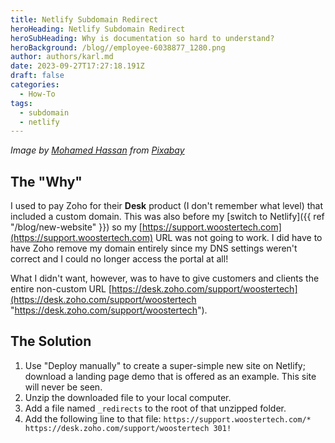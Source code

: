 ```yaml
---
title: Netlify Subdomain Redirect
heroHeading: Netlify Subdomain Redirect
heroSubHeading: Why is documentation so hard to understand?
heroBackground: /blog//employee-6038877_1280.png
author: authors/karl.md
date: 2023-09-27T17:27:18.191Z
draft: false
categories:
  - How-To
tags:
  - subdomain
  - netlify
---
```


*Image by [Mohamed Hassan](https://pixabay.com/users/mohamed_hassan-5229782/?utm_source=link-attribution\&utm_medium=referral\&utm_campaign=image\&utm_content=6038877) from [Pixabay](https://pixabay.com//?utm_source=link-attribution\&utm_medium=referral\&utm_campaign=image\&utm_content=6038877)*

## The "Why"

I used to pay Zoho for their **Desk** product (I don't remember what level) that included a custom domain. This was also before my \[switch to Netlify]\({{ ref "/blog/new-website" }}) so my [https://support.woostertech.com](https://support.woostertech.com) URL was not going to work. I did have to have Zoho remove my domain entirely since my DNS settings weren't correct and I could no longer access the portal at all!

What I didn't want, however, was to have to give customers and clients the entire non-custom URL [https://desk.zoho.com/support/woostertech](https://desk.zoho.com/support/woostertech "https://desk.zoho.com/support/woostertech").

## The Solution

1. Use "Deploy manually" to create a super-simple new site on Netlify; download a landing page demo that is offered as an example. This site will never be seen.
2. Unzip the downloaded file to your local computer.
3. Add a file named `_redirects` to the root of that unzipped folder.
4. Add the following line to that file:
   `https://support.woostertech.com/* https://desk.zoho.com/support/woostertech 301!`

